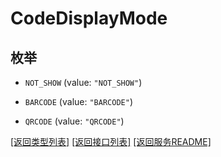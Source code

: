 # CodeDisplayMode

## 枚举


* `NOT_SHOW` (value: `"NOT_SHOW"`)

* `BARCODE` (value: `"BARCODE"`)

* `QRCODE` (value: `"QRCODE"`)


[\[返回类型列表\]](README.md#类型列表)
[\[返回接口列表\]](README.md#接口列表)
[\[返回服务README\]](README.md)


